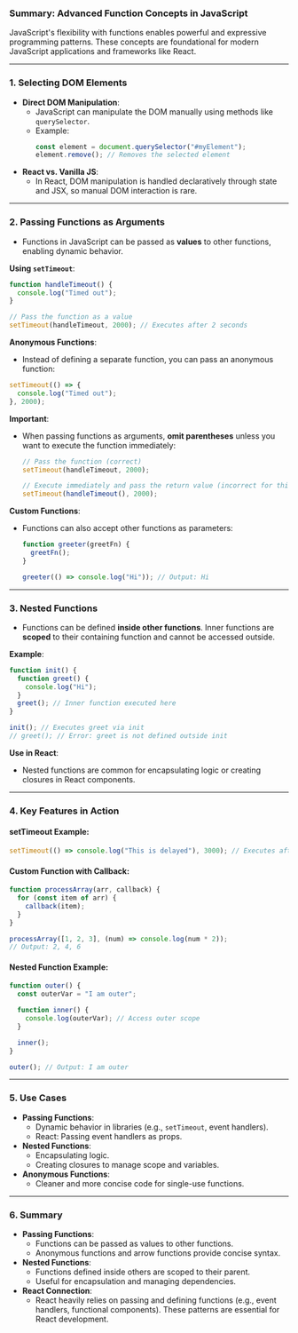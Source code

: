 ### Summary: Advanced Function Concepts in JavaScript

JavaScript's flexibility with functions enables powerful and expressive programming patterns. These concepts are foundational for modern JavaScript applications and frameworks like React.

---

### **1. Selecting DOM Elements**

- **Direct DOM Manipulation**:
  - JavaScript can manipulate the DOM manually using methods like `querySelector`.
  - Example:
    ```javascript
    const element = document.querySelector("#myElement");
    element.remove(); // Removes the selected element
    ```
- **React vs. Vanilla JS**:
  - In React, DOM manipulation is handled declaratively through state and JSX, so manual DOM interaction is rare.

---

### **2. Passing Functions as Arguments**

- Functions in JavaScript can be passed as **values** to other functions, enabling dynamic behavior.

**Using `setTimeout`**:

```javascript
function handleTimeout() {
  console.log("Timed out");
}

// Pass the function as a value
setTimeout(handleTimeout, 2000); // Executes after 2 seconds
```

**Anonymous Functions**:

- Instead of defining a separate function, you can pass an anonymous function:

```javascript
setTimeout(() => {
  console.log("Timed out");
}, 2000);
```

**Important**:

- When passing functions as arguments, **omit parentheses** unless you want to execute the function immediately:

  ```javascript
  // Pass the function (correct)
  setTimeout(handleTimeout, 2000);

  // Execute immediately and pass the return value (incorrect for this use case)
  setTimeout(handleTimeout(), 2000);
  ```

**Custom Functions**:

- Functions can also accept other functions as parameters:

  ```javascript
  function greeter(greetFn) {
    greetFn();
  }

  greeter(() => console.log("Hi")); // Output: Hi
  ```

---

### **3. Nested Functions**

- Functions can be defined **inside other functions**. Inner functions are **scoped** to their containing function and cannot be accessed outside.

**Example**:

```javascript
function init() {
  function greet() {
    console.log("Hi");
  }
  greet(); // Inner function executed here
}

init(); // Executes greet via init
// greet(); // Error: greet is not defined outside init
```

**Use in React**:

- Nested functions are common for encapsulating logic or creating closures in React components.

---

### **4. Key Features in Action**

#### **setTimeout Example**:

```javascript
setTimeout(() => console.log("This is delayed"), 3000); // Executes after 3 seconds
```

#### **Custom Function with Callback**:

```javascript
function processArray(arr, callback) {
  for (const item of arr) {
    callback(item);
  }
}

processArray([1, 2, 3], (num) => console.log(num * 2));
// Output: 2, 4, 6
```

#### **Nested Function Example**:

```javascript
function outer() {
  const outerVar = "I am outer";

  function inner() {
    console.log(outerVar); // Access outer scope
  }

  inner();
}

outer(); // Output: I am outer
```

---

### **5. Use Cases**

- **Passing Functions**:
  - Dynamic behavior in libraries (e.g., `setTimeout`, event handlers).
  - React: Passing event handlers as props.
- **Nested Functions**:
  - Encapsulating logic.
  - Creating closures to manage scope and variables.
- **Anonymous Functions**:
  - Cleaner and more concise code for single-use functions.

---

### **6. Summary**

- **Passing Functions**:
  - Functions can be passed as values to other functions.
  - Anonymous functions and arrow functions provide concise syntax.
- **Nested Functions**:
  - Functions defined inside others are scoped to their parent.
  - Useful for encapsulation and managing dependencies.
- **React Connection**:
  - React heavily relies on passing and defining functions (e.g., event handlers, functional components). These patterns are essential for React development.

